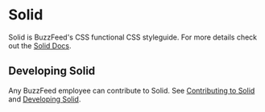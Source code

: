 # Solid

Solid is BuzzFeed's CSS functional CSS styleguide. For more details check out the [Solid Docs](https://solid.buzzfeed.com/).

## Developing Solid
Any BuzzFeed employee can contribute to Solid. See [Contributing to Solid](https://github.com/buzzfeed/solid/blob/master/CONTRIBUTING.md) and [Developing Solid](https://github.com/buzzfeed/solid/blob/master/DEVELOPING.md).
